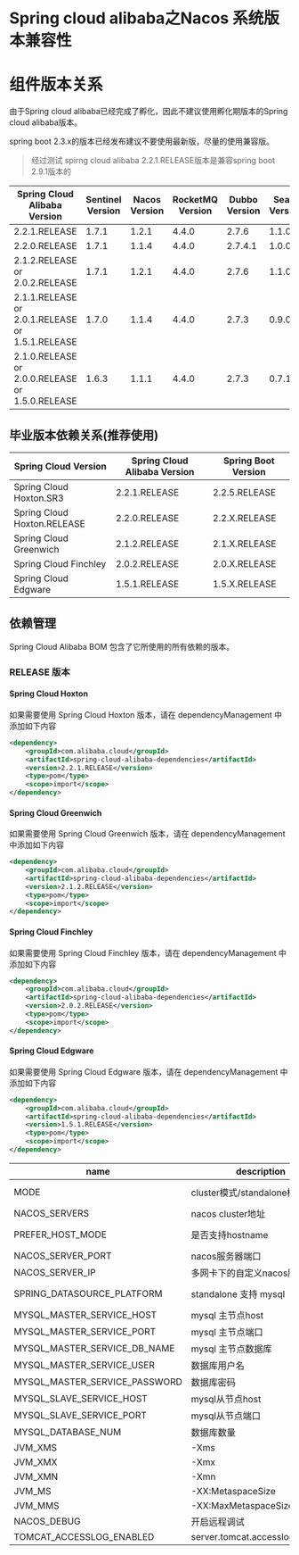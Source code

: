 # Spring cloud alibaba之Nacos 系统版本兼容性

# 组件版本关系

由于Spring cloud alibaba已经完成了孵化，因此不建议使用孵化期版本的Spring cloud alibaba版本。

spring boot 2.3.x的版本已经发布建议不要使用最新版，尽量的使用兼容版。

> 经过测试 spirng cloud alibaba 2.2.1.RELEASE版本是兼容spring boot 2.9.1版本的

| Spring Cloud Alibaba Version                    | Sentinel Version | Nacos Version | RocketMQ Version | Dubbo Version | Seata Version |
| ----------------------------------------------- | ---------------- | ------------- | ---------------- | ------------- | ------------- |
| 2.2.1.RELEASE                                   | 1.7.1            | 1.2.1         | 4.4.0            | 2.7.6         | 1.1.0         |
| 2.2.0.RELEASE                                   | 1.7.1            | 1.1.4         | 4.4.0            | 2.7.4.1       | 1.0.0         |
| 2.1.2.RELEASE or 2.0.2.RELEASE                  | 1.7.1            | 1.2.1         | 4.4.0            | 2.7.6         | 1.1.0         |
| 2.1.1.RELEASE or 2.0.1.RELEASE or 1.5.1.RELEASE | 1.7.0            | 1.1.4         | 4.4.0            | 2.7.3         | 0.9.0         |
| 2.1.0.RELEASE or 2.0.0.RELEASE or 1.5.0.RELEASE | 1.6.3            | 1.1.1         | 4.4.0            | 2.7.3         | 0.7.1         |

## 毕业版本依赖关系(推荐使用)

| Spring Cloud Version        | Spring Cloud Alibaba Version | Spring Boot Version |
| --------------------------- | ---------------------------- | ------------------- |
| Spring Cloud Hoxton.SR3     | 2.2.1.RELEASE                | 2.2.5.RELEASE       |
| Spring Cloud Hoxton.RELEASE | 2.2.0.RELEASE                | 2.2.X.RELEASE       |
| Spring Cloud Greenwich      | 2.1.2.RELEASE                | 2.1.X.RELEASE       |
| Spring Cloud Finchley       | 2.0.2.RELEASE                | 2.0.X.RELEASE       |
| Spring Cloud Edgware        | 1.5.1.RELEASE                | 1.5.X.RELEASE       |

## 依赖管理

Spring Cloud Alibaba BOM 包含了它所使用的所有依赖的版本。

### RELEASE 版本

#### Spring Cloud Hoxton

如果需要使用 Spring Cloud Hoxton 版本，请在 dependencyManagement 中添加如下内容



```xml
<dependency>
    <groupId>com.alibaba.cloud</groupId>
    <artifactId>spring-cloud-alibaba-dependencies</artifactId>
    <version>2.2.1.RELEASE</version>
    <type>pom</type>
    <scope>import</scope>
</dependency>
```

#### Spring Cloud Greenwich

如果需要使用 Spring Cloud Greenwich 版本，请在 dependencyManagement 中添加如下内容



```xml
<dependency>
    <groupId>com.alibaba.cloud</groupId>
    <artifactId>spring-cloud-alibaba-dependencies</artifactId>
    <version>2.1.2.RELEASE</version>
    <type>pom</type>
    <scope>import</scope>
</dependency>
```

#### Spring Cloud Finchley

如果需要使用 Spring Cloud Finchley 版本，请在 dependencyManagement 中添加如下内容



```xml
<dependency>
    <groupId>com.alibaba.cloud</groupId>
    <artifactId>spring-cloud-alibaba-dependencies</artifactId>
    <version>2.0.2.RELEASE</version>
    <type>pom</type>
    <scope>import</scope>
</dependency>
```

#### Spring Cloud Edgware

如果需要使用 Spring Cloud Edgware 版本，请在 dependencyManagement 中添加如下内容



```xml
<dependency>
    <groupId>com.alibaba.cloud</groupId>
    <artifactId>spring-cloud-alibaba-dependencies</artifactId>
    <version>1.5.1.RELEASE</version>
    <type>pom</type>
    <scope>import</scope>
</dependency>
```

| name                          | description                     | option                                 |
| ----------------------------- | ------------------------------- | -------------------------------------- |
| MODE                          | cluster模式/standalone模式      | cluster/standalone default **cluster** |
| NACOS_SERVERS                 | nacos cluster地址               | eg. ip1,ip2,ip3                        |
| PREFER_HOST_MODE              | 是否支持hostname                | hostname/ip default **ip**             |
| NACOS_SERVER_PORT             | nacos服务器端口                 | default **8848**                       |
| NACOS_SERVER_IP               | 多网卡下的自定义nacos服务器IP   |                                        |
| SPRING_DATASOURCE_PLATFORM    | standalone 支持 mysql           | mysql / empty default empty            |
| MYSQL_MASTER_SERVICE_HOST     | mysql 主节点host                |                                        |
| MYSQL_MASTER_SERVICE_PORT     | mysql 主节点端口                | default : **3306**                     |
| MYSQL_MASTER_SERVICE_DB_NAME  | mysql 主节点数据库              |                                        |
| MYSQL_MASTER_SERVICE_USER     | 数据库用户名                    |                                        |
| MYSQL_MASTER_SERVICE_PASSWORD | 数据库密码                      |                                        |
| MYSQL_SLAVE_SERVICE_HOST      | mysql从节点host                 |                                        |
| MYSQL_SLAVE_SERVICE_PORT      | mysql从节点端口                 | default :3306                          |
| MYSQL_DATABASE_NUM            | 数据库数量                      | default :2                             |
| JVM_XMS                       | -Xms                            | default :2g                            |
| JVM_XMX                       | -Xmx                            | default :2g                            |
| JVM_XMN                       | -Xmn                            | default :1g                            |
| JVM_MS                        | -XX:MetaspaceSize               | default :128m                          |
| JVM_MMS                       | -XX:MaxMetaspaceSize            | default :320m                          |
| NACOS_DEBUG                   | 开启远程调试                    | y/n default :n                         |
| TOMCAT_ACCESSLOG_ENABLED      | server.tomcat.accesslog.enabled | default :false                         |

